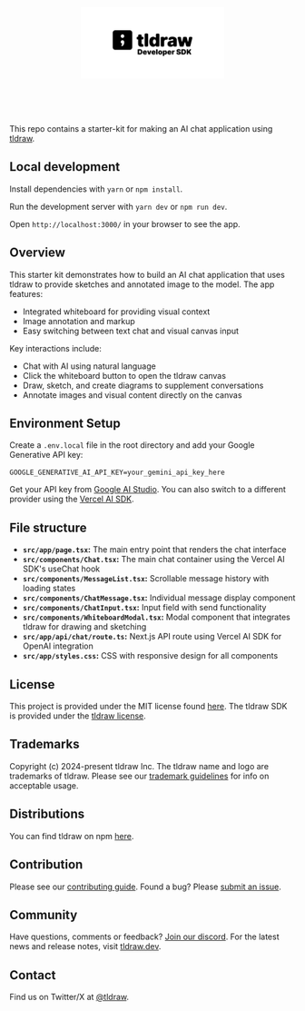 <div alt style="text-align: center; transform: scale(.5);">
	<picture>
		<source media="(prefers-color-scheme: dark)" srcset="https://raw.githubusercontent.com/tldraw/tldraw/main/assets/github-hero-dark.png" />
		<img alt="tldraw" src="https://raw.githubusercontent.com/tldraw/tldraw/main/assets/github-hero-light.png" />
	</picture>
</div>

This repo contains a starter-kit for making an AI chat application using [tldraw](https://github.com/tldraw/tldraw).

## Local development

Install dependencies with `yarn` or `npm install`.

Run the development server with `yarn dev` or `npm run dev`.

Open `http://localhost:3000/` in your browser to see the app.

## Overview

This starter kit demonstrates how to build an AI chat application that uses tldraw to provide sketches and annotated image to the model. The app features:

- Integrated whiteboard for providing visual context
- Image annotation and markup
- Easy switching between text chat and visual canvas input

Key interactions include:

- Chat with AI using natural language
- Click the whiteboard button to open the tldraw canvas
- Draw, sketch, and create diagrams to supplement conversations
- Annotate images and visual content directly on the canvas

## Environment Setup

Create a `.env.local` file in the root directory and add your Google Generative API key:

```
GOOGLE_GENERATIVE_AI_API_KEY=your_gemini_api_key_here
```

Get your API key from [Google AI Studio](https://aistudio.google.com/apikey).
You can also switch to a different provider using the [Vercel AI SDK](https://ai-sdk.dev/providers/ai-sdk-providers).

## File structure

- **`src/app/page.tsx`:** The main entry point that renders the chat interface
- **`src/components/Chat.tsx`:** The main chat container using the Vercel AI SDK's useChat hook
- **`src/components/MessageList.tsx`:** Scrollable message history with loading states
- **`src/components/ChatMessage.tsx`:** Individual message display component
- **`src/components/ChatInput.tsx`:** Input field with send functionality
- **`src/components/WhiteboardModal.tsx`:** Modal component that integrates tldraw for drawing and sketching
- **`src/app/api/chat/route.ts`:** Next.js API route using Vercel AI SDK for OpenAI integration
- **`src/app/styles.css`:** CSS with responsive design for all components

## License

This project is provided under the MIT license found [here](https://github.com/tldraw/char-template/blob/main/LICENSE.md). The tldraw SDK is provided under the [tldraw license](https://github.com/tldraw/tldraw/blob/main/LICENSE.md).

## Trademarks

Copyright (c) 2024-present tldraw Inc. The tldraw name and logo are trademarks of tldraw. Please see our [trademark guidelines](https://github.com/tldraw/tldraw/blob/main/TRADEMARKS.md) for info on acceptable usage.

## Distributions

You can find tldraw on npm [here](https://www.npmjs.com/package/@tldraw/tldraw?activeTab=versions).

## Contribution

Please see our [contributing guide](https://github.com/tldraw/tldraw/blob/main/CONTRIBUTING.md). Found a bug? Please [submit an issue](https://github.com/tldraw/tldraw/issues/new).

## Community

Have questions, comments or feedback? [Join our discord](https://discord.tldraw.com/?utm_source=github&utm_medium=readme&utm_campaign=sociallink). For the latest news and release notes, visit [tldraw.dev](https://tldraw.dev).

## Contact

Find us on Twitter/X at [@tldraw](https://twitter.com/tldraw).
